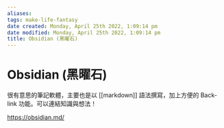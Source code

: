 ```yaml
---
aliases: 
tags: make-life-fantasy 
date created: Monday, April 25th 2022, 1:09:14 pm
date modified: Monday, April 25th 2022, 1:09:14 pm
title: Obsidian (黑曜石)
---
```


# Obsidian (黑曜石)

很有意思的筆記軟體，主要也是以 [[markdown]] 語法撰寫，加上方便的 Back-link 功能。可以連結知識與想法！

https://obsidian.md/
